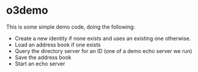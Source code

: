 # o3demo

This is some simple demo code, doing the following:
* Create a new identity if none exists and uses an existing one otherwise. 
* Load an address book if one exists
* Query the directory server for an ID (one of a demo echo server we run)
* Save the address book
* Start an echo server
